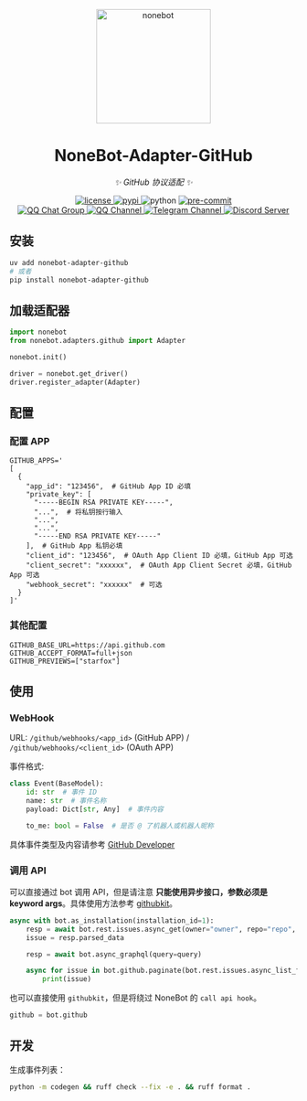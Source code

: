 <!-- markdownlint-disable-next-line MD041 -->
<p align="center">
  <a href="https://nonebot.dev/"><img src="https://raw.githubusercontent.com/nonebot/adapter-github/master/assets/logo.png" width="200" height="200" alt="nonebot"></a>
</p>

<div align="center">

# NoneBot-Adapter-GitHub

<!-- markdownlint-capture -->
<!-- markdownlint-disable MD036 -->

_✨ GitHub 协议适配 ✨_

<!-- markdownlint-restore -->

</div>

<p align="center">
  <a href="https://raw.githubusercontent.com/nonebot/adapter-github/master/LICENSE">
    <img src="https://img.shields.io/github/license/nonebot/adapter-github" alt="license">
  </a>
  <a href="https://pypi.python.org/pypi/nonebot-adapter-github">
    <img src="https://img.shields.io/pypi/v/nonebot-adapter-github" alt="pypi">
  </a>
  <img src="https://img.shields.io/badge/python-3.9+-blue" alt="python">
  <a href="https://results.pre-commit.ci/latest/github/nonebot/adapter-github/master">
    <img src="https://results.pre-commit.ci/badge/github/nonebot/adapter-github/master.svg" alt="pre-commit"/>
  </a>
  <br />
  <a href="https://jq.qq.com/?_wv=1027&k=5OFifDh">
    <img src="https://img.shields.io/badge/QQ%E7%BE%A4-768887710-orange?style=flat-square" alt="QQ Chat Group">
  </a>
  <a href="https://qun.qq.com/qqweb/qunpro/share?_wv=3&_wwv=128&appChannel=share&inviteCode=7b4a3&appChannel=share&businessType=9&from=246610&biz=ka">
    <img src="https://img.shields.io/badge/QQ%E9%A2%91%E9%81%93-NoneBot-5492ff?style=flat-square" alt="QQ Channel">
  </a>
  <a href="https://t.me/botuniverse">
    <img src="https://img.shields.io/badge/telegram-botuniverse-blue?style=flat-square" alt="Telegram Channel">
  </a>
  <a href="https://discord.gg/VKtE6Gdc4h">
    <img src="https://discordapp.com/api/guilds/847819937858584596/widget.png?style=shield" alt="Discord Server">
  </a>
</p>

## 安装

```bash
uv add nonebot-adapter-github
# 或者
pip install nonebot-adapter-github
```

## 加载适配器

```python
import nonebot
from nonebot.adapters.github import Adapter

nonebot.init()

driver = nonebot.get_driver()
driver.register_adapter(Adapter)
```

## 配置

### 配置 APP

```dotenv
GITHUB_APPS='
[
  {
    "app_id": "123456",  # GitHub App ID 必填
    "private_key": [
      "-----BEGIN RSA PRIVATE KEY-----",
      "...",  # 将私钥按行输入
      "...",
      "...",
      "-----END RSA PRIVATE KEY-----"
    ],  # GitHub App 私钥必填
    "client_id": "123456",  # OAuth App Client ID 必填，GitHub App 可选
    "client_secret": "xxxxxx",  # OAuth App Client Secret 必填，GitHub App 可选
    "webhook_secret": "xxxxxx"  # 可选
  }
]'
```

### 其他配置

```dotenv
GITHUB_BASE_URL=https://api.github.com
GITHUB_ACCEPT_FORMAT=full+json
GITHUB_PREVIEWS=["starfox"]
```

## 使用

### WebHook

URL: `/github/webhooks/<app_id>` (GitHub APP) / `/github/webhooks/<client_id>` (OAuth APP)

事件格式:

```python
class Event(BaseModel):
    id: str  # 事件 ID
    name: str  # 事件名称
    payload: Dict[str, Any]  # 事件内容

    to_me: bool = False  # 是否 @ 了机器人或机器人昵称
```

具体事件类型及内容请参考 [GitHub Developer](https://docs.github.com/en/developers/webhooks-and-events/webhooks/webhook-events-and-payloads)

### 调用 API

可以直接通过 bot 调用 API，但是请注意 **只能使用异步接口，参数必须是 keyword args**。具体使用方法参考 [githubkit](https://github.com/yanyongyu/githubkit)。

```python
async with bot.as_installation(installation_id=1):
    resp = await bot.rest.issues.async_get(owner="owner", repo="repo", issue_number=1)
    issue = resp.parsed_data

    resp = await bot.async_graphql(query=query)

    async for issue in bot.github.paginate(bot.rest.issues.async_list_for_repo, owner="owner", repo="repo"):
        print(issue)
```

也可以直接使用 `githubkit`，但是将绕过 NoneBot 的 `call api hook`。

```python
github = bot.github
```

## 开发

生成事件列表：

```bash
python -m codegen && ruff check --fix -e . && ruff format .
```
